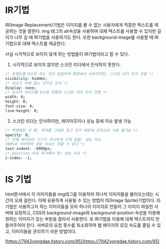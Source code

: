 # IR기법

IR(Image Replacement)기법은 이미지를 볼 수 없는 사용자에게 적절한 텍스트를 제공하는 것을 말한다. img 태그의 alt속성을 사용하여 대체 텍스트를 사용할 수 있지만 길이가 너무 길 때 IR기법을 사용하기도 한다. 또한 background-image를 사용할 때 IR기법으로 대체 텍스트를 제공한다.

사실 시각적으로 보이지 않게 하는 방법들이 IR기법이라고 할 수 있다. 

1. 시각적으로 보이지 않지만 스크린 리더에서 인식하지 못한다.

```css
/* 투명도를 0으로 주는 것과 동일하게 화면에서 사라지지만, 스크린 리더 인식 안함 */
visibility: hidden;
/* 요소가 아예 없는 것으로 인식 */
display: none;
/* 요소의 사이즈를 0으로 만들면 스크린 리더 인식 안함 */
width: 0;
height: 0;
font-size: 0;
line-height: 0;

```

2. 스크린 리더는 인식하지만, 레이아웃이나 성능 등에 이슈 발생 가능

```css
/* 투명해진 것 뿐, 위치를 그대로 잡고 있기 때문에 단독으로 사용 불가능 */
opacity: 0;
/* 전체 레이어의 크기가 지나치게 크게 잡힘: 성능 이슈
100%로 처리하여 성능 이슈는 피할 수 있다 */
text-indent: -9999px;
/* position 속성 추가해야 함: 성능 이슈 */
z-index: -1;

```

# IS 기법

html문서에서 각 이미지들을 img태그를 이용하여 하나씩 이미지들을 불러오는데는 시간이 오래 걸린다. 이때 유용하게 사용될 수 있는 방법이 IS(Image Sprite)기법이다. IS기법은 사용하고자 하는 이미지들을 모아 하나의 이미지로 만들어 그 이미지 파일만 서버에 요청하고, CSS의 background-image와 background-position 속성을 이용해 원하는 이미지가 있는 부분을 잘라서 사용한다. 또 IR기법을 이용해 대체 텍스트까지 만들어주어야 한다. 서버로의 요청 횟수를 최소화하여 웹 페이지의 로딩 속도를 줄일 수 있고, 이미지들을 관리하기 쉬운 방법이다. 

[https://7942yongdae.tistory.com/95](https://7942yongdae.tistory.com/95)
